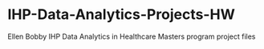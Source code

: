 # IHP-Data-Analytics-Projects-HW

Ellen Bobby IHP Data Analytics in Healthcare Masters program project files

